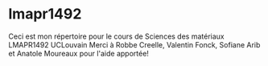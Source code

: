 # lmapr1492
Ceci est mon répertoire pour le cours de Sciences des matériaux LMAPR1492 UCLouvain
Merci à Robbe Creelle, Valentin Fonck, Sofiane Arib et Anatole Moureaux pour l'aide apportée! 
